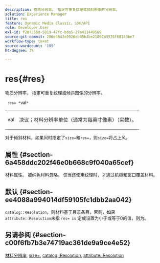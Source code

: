 ```yaml
---
description: 物质分辨率。 指定可重复纹理或倾斜图像的分辨率。
solution: Experience Manager
title: res
feature: Dynamic Media Classic，SDK/API
role: Developer,User
exl-id: f207355d-5819-47fc-bda5-27a411449569
source-git-commit: 206e4643e3926cb85b4be2189743578f88180be7
workflow-type: tm+mt
source-wordcount: '109'
ht-degree: 3%

---
```


# res{#res}

物质分辨率。 指定可重复纹理或倾斜图像的分辨率。

` res= *`val`*`

<table id="simpletable_2004B804D46E43C090E59BBFF8144598"> 
 <tr class="strow"> 
  <td class="stentry"> <p> <span class="varname"> val  </span> </p> </td> 
  <td class="stentry"> <p>决议；材料分辨率单位（通常为每英寸像素）（实数）。 </p> </td> 
 </tr> 
</table>

对于倾斜材料，如果同时指定了`size=`和`res=`，则`size=`将占上风。

## 属性 {#section-6a458ddc202f46e0b668c9f040a65cef}

材料属性。 被纯色材料忽略。 仅当还使用纹理时，才通过机柜和窗口覆盖材料。

## 默认 {#section-ee4088a994014df59105fc1dbb2aa042}

`catalog::Resolution`，则材料基于目录条目，否则，如果 `attribute::Resolution`未指 `res= is` 定或设置为小于或等于0的值，则为。

## 另请参阅 {#section-c00f6fb7b3e74719ac361de9a9ce4e52}

[材料分辨率](../../../../../ir-api/http-protocol/image-rendering-api-ref/c-ir-http-protocol-ref/c-ir-http-protocol-syntax-and-features/c-ir-vignettes/c-ir-material-resolution.md#concept-f60103c64e324e2cae78bd76dfb4de8b),  [size=](../../../../../ir-api/http-protocol/image-rendering-api-ref/c-ir-http-protocol-ref/c-ir-http-protocol-command-reference/r-ir-http-size.md#reference-1220d6fbcde4479aba91de7adacdc988),  [catalog::Resolution](../../../../../ir-api/material-cat/image-rendering-api-ref/c-ir-material-catalog/c-ir-material-data-reference/r-ir-resolution-dataref.md#reference-6a2d64c2d72b438fade58a3391569da7),  [attribute::Resolution](../../../../../ir-api/material-cat/image-rendering-api-ref/c-ir-material-catalog/c-ir-attributes-reference/r-ir-resolution.md#reference-09fe14e6bfbf4db6b7f4369fffecc806)

